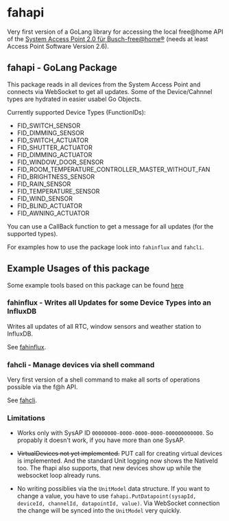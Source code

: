 # fahapi

Very first version of a GoLang library for accessing the local free@home API
of the [System Access Point 2.0 für Busch-free@home®](https://www.busch-jaeger.de/produktuebersicht?tx_nlbjproducts_catalog%5Baction%5D=show&tx_nlbjproducts_catalog%5BcatBjeProdukt%5D=42725&tx_nlbjproducts_catalog%5Bcontroller%5D=CatStdArtikel&cHash=8d65a7aae202e11a72f70d11ebc364d2)
(needs at least Access Point Software Version 2.6).

## fahapi - GoLang Package

This package reads in all devices from the System Access Point and connects via WebSocket to get all updates.
Some of the Device/Cahnnel types are hydrated in easier usabel Go Objects. 

Currently supported Device Types (FunctionIDs):
* FID_SWITCH_SENSOR                                  
* FID_DIMMING_SENSOR                                 
* FID_SWITCH_ACTUATOR                                
* FID_SHUTTER_ACTUATOR
* FID_DIMMING_ACTUATOR                               
* FID_WINDOW_DOOR_SENSOR                             
* FID_ROOM_TEMPERATURE_CONTROLLER_MASTER_WITHOUT_FAN 
* FID_BRIGHTNESS_SENSOR                              
* FID_RAIN_SENSOR                                    
* FID_TEMPERATURE_SENSOR                             
* FID_WIND_SENSOR                                    
* FID_BLIND_ACTUATOR
* FID_AWNING_ACTUATOR

You can use a CallBack function to get a message for all updates (for the supported types).

For examples how to use the package look into `fahinflux` and `fahcli`.

## Example Usages of this package

Some example tools based on this package can be found [here](https://github.com/guckykv/freeathome-go-tools/)

### fahinflux - Writes all Updates for some Device Types into an InfluxDB

Writes all updates of all RTC, window sensors and weather station to InfluxDB.

See [fahinflux](https://github.com/guckykv/freeathome-go-tools/cmd/fahinflux).

### fahcli - Manage devices via shell command

Very first version of a shell command to make all sorts of operations possible via the f@h API.

See [fahcli](https://github.com/guckykv/freeathome-go-tools/cmd/fahcli).

### Limitations

* Works only with SysAP ID `00000000-0000-0000-0000-000000000000`. 
  So propably it doesn't work, if you have more than one SysAP.
  
* ~~VirtualDevices not yet implemented.~~
  PUT call for creating virtual devices is implemented. And the standard Unit logging now shows the NativeId too.
  The fhapi also supports, that new devices show up while the websocket loop already runs.

* No writing possiblies via the `UnitModel` data structure.
  If you want to change a value, you have to use `fahapi.PutDatapoint(sysapId, deviceId, channelId, datapointId, value)`.
  Via WebSocket connection the change will be synced into the `UnitModel` very quickly.
